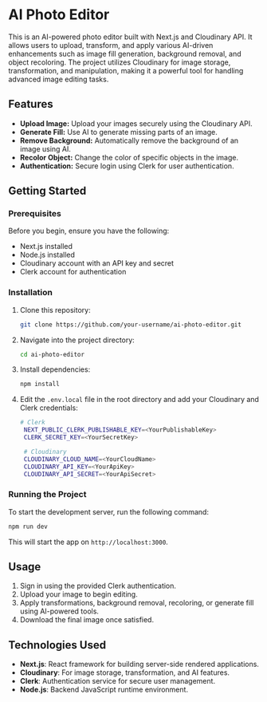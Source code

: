 # AI Photo Editor

This is an AI-powered photo editor built with Next.js and Cloudinary API. It allows users to upload, transform, and apply various AI-driven enhancements such as image fill generation, background removal, and object recoloring. The project utilizes Cloudinary for image storage, transformation, and manipulation, making it a powerful tool for handling advanced image editing tasks.

## Features

- **Upload Image:** Upload your images securely using the Cloudinary API.
- **Generate Fill:** Use AI to generate missing parts of an image.
- **Remove Background:** Automatically remove the background of an image using AI.
- **Recolor Object:** Change the color of specific objects in the image.
- **Authentication:** Secure login using Clerk for user authentication.

## Getting Started

### Prerequisites

Before you begin, ensure you have the following:

- Next.js installed
- Node.js installed
- Cloudinary account with an API key and secret
- Clerk account for authentication

### Installation

1. Clone this repository:
   ```bash
   git clone https://github.com/your-username/ai-photo-editor.git
   ```

2. Navigate into the project directory:
   ```bash
   cd ai-photo-editor
   ```

3. Install dependencies:
   ```bash
   npm install
   ```

4. Edit the `.env.local` file in the root directory and add your Cloudinary and Clerk credentials:
   ```bash
   # Clerk
    NEXT_PUBLIC_CLERK_PUBLISHABLE_KEY=<YourPublishableKey>
    CLERK_SECRET_KEY=<YourSecretKey>

    # Cloudinary
    CLOUDINARY_CLOUD_NAME=<YourCloudName>
    CLOUDINARY_API_KEY=<YourApiKey>
    CLOUDINARY_API_SECRET=<YourApiSecret>

### Running the Project

To start the development server, run the following command:

```bash
npm run dev
```

This will start the app on `http://localhost:3000`.

## Usage

1. Sign in using the provided Clerk authentication.
2. Upload your image to begin editing.
3. Apply transformations, background removal, recoloring, or generate fill using AI-powered tools.
4. Download the final image once satisfied.

## Technologies Used

- **Next.js**: React framework for building server-side rendered applications.
- **Cloudinary**: For image storage, transformation, and AI features.
- **Clerk**: Authentication service for secure user management.
- **Node.js**: Backend JavaScript runtime environment.



